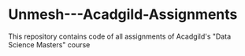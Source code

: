 # Unmesh---Acadgild-Assignments
This repository contains code of all assignments of Acadgild's "Data Science Masters" course
